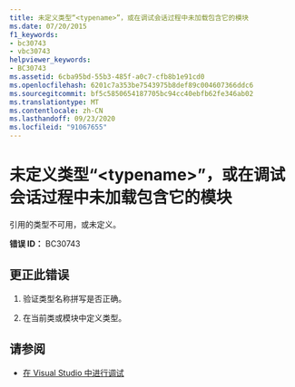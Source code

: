 ```yaml
---
title: 未定义类型“<typename>”，或在调试会话过程中未加载包含它的模块
ms.date: 07/20/2015
f1_keywords:
- bc30743
- vbc30743
helpviewer_keywords:
- BC30743
ms.assetid: 6cba95bd-55b3-485f-a0c7-cfb8b1e91cd0
ms.openlocfilehash: 6201c7a353be7543975b8def89c004607366ddc6
ms.sourcegitcommit: bf5c5850654187705bc94cc40ebfb62fe346ab02
ms.translationtype: MT
ms.contentlocale: zh-CN
ms.lasthandoff: 09/23/2020
ms.locfileid: "91067655"
---
```

# <a name="type-typename-is-not-defined-or-the-module-containing-it-is-not-loaded-in-the-debugging-session"></a>未定义类型“\<typename>”，或在调试会话过程中未加载包含它的模块

引用的类型不可用，或未定义。  
  
 **错误 ID：** BC30743  
  
## <a name="to-correct-this-error"></a>更正此错误  
  
1. 验证类型名称拼写是否正确。  
  
2. 在当前类或模块中定义类型。  
  
## <a name="see-also"></a>请参阅

- [在 Visual Studio 中进行调试](/visualstudio/debugger/debugger-feature-tour)
